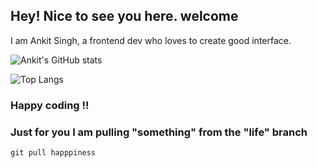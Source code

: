 ## Hey! Nice to see you here. welcome 
I am Ankit Singh, a frontend dev who loves to create good interface. <br>
<!-- these components are bootstraped from here https://github.com/anuraghazra/github-readme-stats -->

<!-- github stats -->
![Ankit's GitHub stats](https://github-readme-stats.vercel.app/api?username=ankitzm&show_icons=true&theme=radical)

<!-- langage card -->
![Top Langs](https://github-readme-stats.vercel.app/api/top-langs/?username=ankitzm&hide=html&theme=radical&layout=compact)

### Happy coding !! <br>
### Just for you I am pulling "something" from the "life" branch <br>
``` git pull happpiness ```